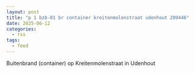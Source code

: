 ```yaml
---
layout: post
title: "p 1 bzb-01 br container kreitenmolenstraat udenhout 209446"
date: 2025-06-12
categories: 
  - rss
tags: 
  - feed
---
```


Buitenbrand (container) op Kreitenmolenstraat in Udenhout

